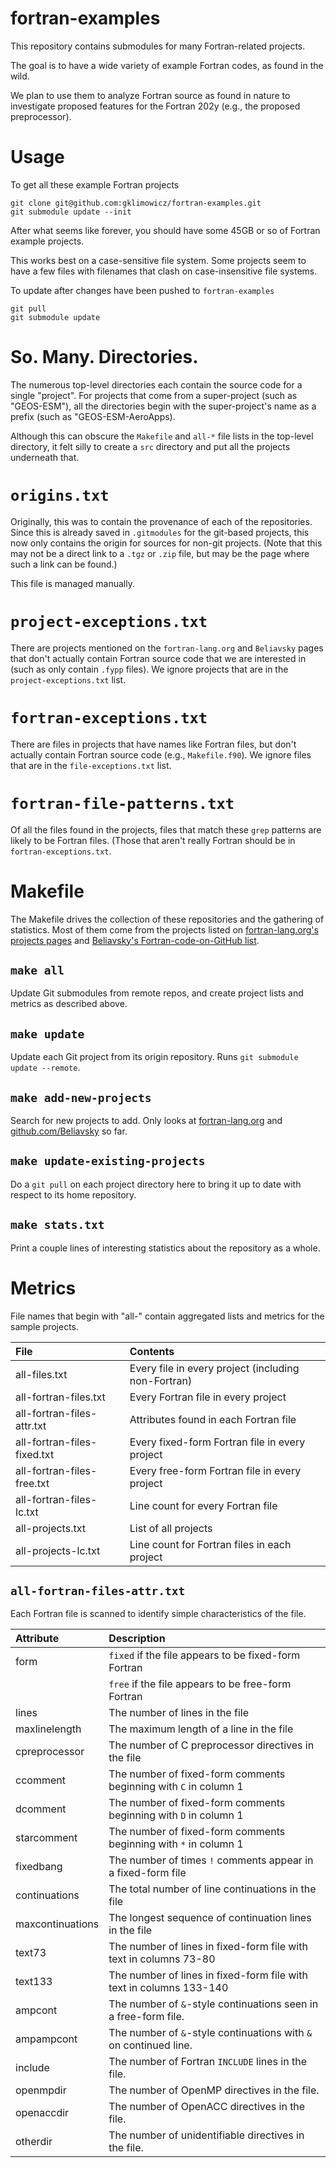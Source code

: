 # fortran-examples
This repository contains submodules for many Fortran-related projects.

The goal is to have a wide variety of example Fortran codes, as found in the wild.

We plan to use them to analyze Fortran source as found in nature to investigate proposed features for the Fortran 202y (e.g., the proposed preprocessor).


# Usage
To get all these example Fortran projects
```
git clone git@github.com:gklimowicz/fortran-examples.git
git submodule update --init
```

After what seems like forever, you should have some 45GB or so of Fortran example projects.

This works best on a case-sensitive file system.
Some projects seem to have a few files with filenames that clash on case-insensitive file systems.

To update after changes have been pushed to `fortran-examples`
```
git pull
git submodule update
```


# So. Many. Directories.
The numerous top-level directories each contain the source code for a single "project".
For projects that come from a super-project (such as "GEOS-ESM"), all the directories begin with the super-project's name as a prefix (such as "GEOS-ESM-AeroApps).

Although this can obscure the `Makefile` and `all-*` file lists in the top-level directory, it felt silly to create a `src` directory and put all the projects underneath that.


# `origins.txt`
Originally, this was to contain the provenance of each of the repositories.
Since this is already saved in `.gitmodules` for the git-based projects,
this now only contains the origin for sources for non-git projects.
(Note that this may not be a direct link to a `.tgz` or `.zip` file, but
may be the page where such a link can be found.)

This file is managed manually.


# `project-exceptions.txt`
There are projects mentioned on the `fortran-lang.org` and `Beliavsky` pages that don't actually contain Fortran source code that we are interested in (such as only contain `.fypp` files).
We ignore projects that are in the `project-exceptions.txt` list.


# `fortran-exceptions.txt`
There are files in projects that have names like Fortran files,
but don't actually contain Fortran source code (e.g., `Makefile.f90`).
We ignore files that are in the `file-exceptions.txt` list.


# `fortran-file-patterns.txt`
Of all the files found in the projects, files that match these `grep` patterns
are likely to be Fortran files.
(Those that aren't really Fortran should be in `fortran-exceptions.txt`.


# Makefile
The Makefile drives the collection of these repositories and the gathering of statistics.
Most of them come from the projects listed on [fortran-lang.org's projects pages](https://fortran-lang.org) and [Beliavsky's Fortran-code-on-GitHub list](https://github.com/Beliavsky/Fortran-code-on-GitHub).


## `make all`
Update Git submodules from remote repos, and create project lists and metrics as described above.


## `make update`
Update each Git project from its origin repository.
Runs `git submodule update --remote`.


## `make add-new-projects`
Search for new projects to add.
Only looks at [fortran-lang.org](https://fortran-lang.org/en/packages) and
[github.com/Beliavsky](https://github.com/Beliavsky/Fortran-code-on-GitHub) so far.


## `make update-existing-projects`
Do a `git pull` on each project directory here to bring it up to date
with respect to its home repository.


## `make stats.txt`
Print a couple lines of interesting statistics about the repository as a whole.

# Metrics
File names that begin with "all-" contain aggregated lists and metrics for the sample projects.

| File                        | Contents                                            |
|:----------------------------|:----------------------------------------------------|
| all-files.txt               | Every file in every project (including non-Fortran) |
| all-fortran-files.txt       | Every Fortran file in every project                 |
| all-fortran-files-attr.txt  | Attributes found in each Fortran file               |
| all-fortran-files-fixed.txt | Every fixed-form Fortran file in every project      |
| all-fortran-files-free.txt  | Every free-form Fortran file in every project       |
| all-fortran-files-lc.txt    | Line count for every Fortran file                   |
| all-projects.txt            | List of all projects                                |
| all-projects-lc.txt         | Line count for Fortran files in each project        |


## `all-fortran-files-attr.txt`
Each Fortran file is scanned to identify simple characteristics of the file.

| Attribute        | Description                                                         |
|:-----------------|:--------------------------------------------------------------------|
| form             | `fixed` if the file appears to be fixed-form Fortran                |
|                  | `free` if the file appears to be free-form Fortran                  |
| lines            | The number of lines in the file                                     |
| maxlinelength    | The maximum length of a line in the file                            |
| cpreprocessor    | The number of C preprocessor directives in the file                 |
| ccomment         | The number of fixed-form comments beginning with `C` in column 1    |
| dcomment         | The number of fixed-form comments beginning with `D` in column 1    |
| starcomment      | The number of fixed-form comments beginning with `*` in column 1    |
| fixedbang        | The number of times `!` comments appear in a fixed-form file        |
| continuations    | The total number of line continuations in the file                  |
| maxcontinuations | The longest sequence of continuation lines in the file              |
| text73           | The number of lines in fixed-form file with text in columns 73-80   |
| text133          | The number of lines in fixed-form file with text in columns 133-140 |
| ampcont          | The number of `&`-style continuations seen in a free-form file.     |
| ampampcont       | The number of `&`-style continuations with `&` on continued line.   |
| include          | The number of Fortran `INCLUDE` lines in the file.                  |
| openmpdir        | The number of OpenMP directives in the file.                        |
| openaccdir       | The number of OpenACC directives in the file.                       |
| otherdir         | The number of unidentifiable directives in the file.                |

<!--  LocalWords:  GEOS ESM AeroApps
 -->
